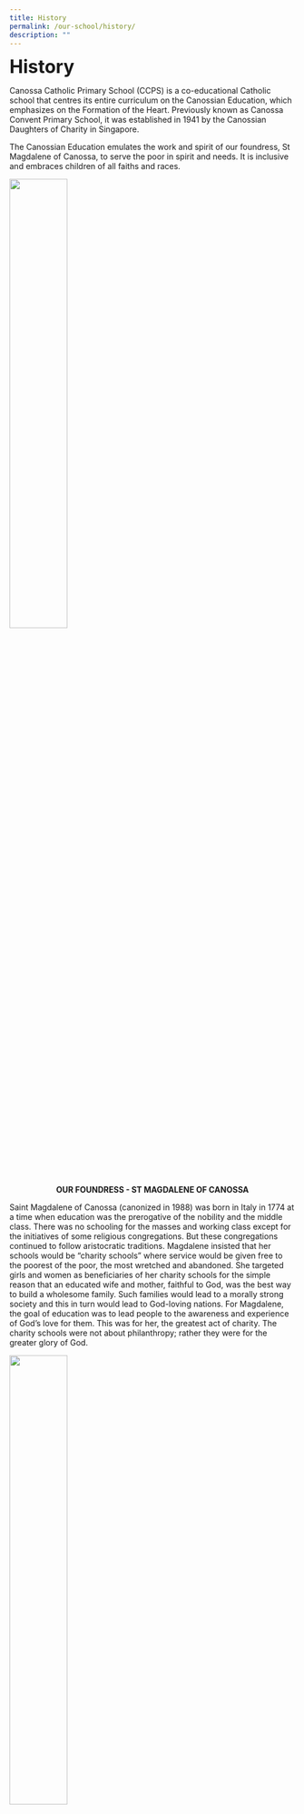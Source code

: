 ```yaml
---
title: History
permalink: /our-school/history/
description: ""
---
```

**<font size=6>History</font>**

  
Canossa Catholic Primary School (CCPS) is a co-educational Catholic school that centres its entire curriculum on the Canossian Education, which emphasizes on the Formation of the Heart. Previously known as Canossa Convent Primary School, it was established in 1941 by the Canossian Daughters of Charity in Singapore.  
  
The Canossian Education emulates the work and spirit of our foundress, St Magdalene of Canossa, to serve the poor in spirit and needs. It is inclusive and embraces children of all faiths and races.


<img src="/images/History/Picture%20of%20St%20Magdalene.jpg"  
     style="width:45%">


**<center>OUR FOUNDRESS - ST MAGDALENE OF CANOSSA</center>**


Saint Magdalene of Canossa (canonized in 1988) was born
in Italy in 1774 at a time when education was the
prerogative of the nobility and the middle class. There
was no schooling for the masses and working class except
for the initiatives of some religious congregations. But
these congregations continued to follow aristocratic
traditions. Magdalene insisted that her schools would be
“charity schools” where service would be given free to
the poorest of the poor, the most wretched and
abandoned. She targeted girls and women as
beneficiaries of her charity schools for the simple reason
that an educated wife and mother, faithful to God, was
the best way to build a wholesome family. Such families
would lead to a morally strong society and this in turn
would lead to God-loving nations. For Magdalene, the goal
of education was to lead people to the awareness and
experience of God’s love for them. This was for her, the
greatest act of charity. The charity schools were not
about philanthropy; rather they were for the greater
glory of God.



<img src="/images/History/Picture%20of%20St%20Bakhita.jpg"  
     style="width:45%">
		 
**<center>UNIVERSAL SISTER- ST JOSEPHINE BAKHITA</center>**

Saint Josephine Bakhita (canonized in 2000) was born in
Sudan in 1869. Bakhita, which in Arabic means “Lucky One”
is the name given to her by her kidnappers. Sold and
resold, she experienced the humiliation and suffering of
slavery. According to the fashion of the time and place,
she was tattooed with 114 elaborate designs incised with a
razor, then kept open by being rubbed with salt.
She was brought to Italy, ending this period of slavery,
and joined the Canossian sisters. Throughout her life, St.
Bakhita exhibited cheerfulness. She was known for her
gentle voice and smile. When speaking of her enslavement,
she often professed she would thank her kidnappers. For
had she not been kidnapped, she might never have come
to know Jesus Christ and enter His church.
She thanked God for the good that had come from her
suffering. “If I were to meet those who kidnapped me, and
even those who tortured me,” she wrote, “I would kneel
and kiss their hands. For if these things had not happened,
I would not have been a Christian and a religious today.”
Rather it was for the greater glory of God.


<img src="/images/History/Canossian%20Daughters%20of%20Charity.jpg"  
     style="width:45%">
		 
**<center>[Canossian Daughters of Charity](http://www.canossians-sg.org/)</center>**
	
In its emphasis on the Formation of the Heart, children are encouraged and affirmed in their personal growth as a child of God. The school strives to cultivate a personal relationship with God in everyone and a community spirit of love and acceptance. Mother Foundress, St Magdalene of Canossa, spread her love of Jesus through works of great service and belief in **“the conduct of one’s whole life depends on education”**.

Anchoring on that, Canossian educators recognise the need to develop the child’s attitudes, behaviours and respect, for the dignity of others. The school’s culture of love and care enables each Canossian daughter and son to become the best versions of themselves for God and others.

**<font size=6>SCHOOL INFOGRAPH AND MILESTONE</font>**

<table style="border-collapse:collapse;border-spacing:0" class="tg"><thead>
<tr>
<th style="background-color:#2A2A2A;border-color:black;border-style:solid;border-width:1px;color:#EEE;font-family:Arial, sans-serif;font-size:14px;font-weight:bold;overflow:hidden;padding:10px 5px;text-align:center;vertical-align:middle;word-break:normal"><span style="color:#EEE;background-color:#2A2A2A">Year</span></th>

<th style="background-color:#2A2A2A;border-color:black;border-style:solid;border-width:1px;color:#EEE;font-family:Arial, sans-serif;font-size:14px;font-weight:bold;overflow:hidden;padding:10px 5px;text-align:left;vertical-align:middle;word-break:normal"><span style="color:#EEE;background-color:#2A2A2A">Key Event</span></th>
</tr>
</thead>

<tbody>
<tr>
<td style="background-color:#FAFAFA;border-color:black;border-style:solid;border-width:1px;color:#454545;font-family:Arial, sans-serif;font-size:14px;overflow:hidden;padding:10px 5px;text-align:center;vertical-align:middle;word-break:normal">
<span style="color:#454545;background-color:#FAFAFA">1941</span>
<br><br><br><br><br><br><br><br><br><br><br><br><br><br><br><br><br><br><br><br><br>
</td>

<td style="background-color:#FAFAFA;border-color:black;border-style:solid;border-width:1px;color:#454545;font-family:Arial, sans-serif;font-size:14px;overflow:hidden;padding:10px 5px;text-align:left;vertical-align:top;word-break:normal">
<span style="font-weight:bold">Canossa Convent Primary School was set up as a private Chinese school.</span>
<img src="/images/History/Milestone%201.png" style="width:65%">
<br>
<br>The school building was officially launched on 15 August 1941. The school was supposed to start operations in January 1942 but unfortunately, war broke out.
</td>
</tr>

<tr>
<td style="background-color:#FAFAFA;border-color:black;border-style:solid;border-width:1px;color:#454545;font-family:Arial, sans-serif;font-size:14px;overflow:hidden;padding:10px 5px;text-align:center;vertical-align:middle;word-break:normal">
<span style="color:#454545;background-color:#FAFAFA">1942</span>
<br><br><br><br><br><br><br><br><br><br><br><br><br><br><br><br><br><br>
</td>

<td style="background-color:#FAFAFA;border-color:black;border-style:solid;border-width:1px;color:#454545;font-family:Arial, sans-serif;font-size:14px;overflow:hidden;padding:10px 5px;text-align:left;vertical-align:top;word-break:normal">
<span style="font-weight:bold">On 15 May 1942, the school started operation with 117 boys and girls.</span>
<span style="color:#454545;background-color:#FAFAFA"></span>
<br>
<br>
<img src="/images/History/Milestone%202.jpg" style="width:65%">
<br>
Japanese was used as the medium of instruction. Part of the building was occupied by the Japanese during the war.
</td>
</tr>

<tr>
<td style="background-color:#FAFAFA;border-color:black;border-style:solid;border-width:1px;color:#454545;font-family:Arial, sans-serif;font-size:14px;overflow:hidden;padding:10px 5px;text-align:center;vertical-align:middle;word-break:normal">
<span style="color:#454545;background-color:#FAFAFA">1946</span>
<br><br>
</td>

<td style="background-color:#FAFAFA;border-color:black;border-style:solid;border-width:1px;color:#454545;font-family:Arial, sans-serif;font-size:14px;font-weight:bold;overflow:hidden;padding:10px 5px;text-align:left;vertical-align:top;word-break:normal">The war ended. The intended private Chinese school was established for those who had reached school age. </td>
</tr>

<tr>
<td style="background-color:#FAFAFA;border-color:black;border-style:solid;border-width:1px;color:#454545;font-family:Arial, sans-serif;font-size:14px;overflow:hidden;padding:10px 5px;text-align:center;vertical-align:middle;word-break:normal">
<span style="color:#454545;background-color:#FAFAFA">1951</span>
<br><br><br><br><br><br><br><br><br><br><br><br><br><br><br><br><br><br><br><br><br>
</td>
	
<td style="background-color:#FAFAFA;border-color:black;border-style:solid;border-width:1px;color:#454545;font-family:Arial, sans-serif;font-size:14px;overflow:hidden;padding:10px 5px;text-align:left;vertical-align:top;word-break:normal">
<span style="font-weight:bold">The school was converted into a single session Government-Aided English School. A kindergarten was also established at the site.</span>
<br>
<br>
<img src="/images/History/Milestone%203.jpg" style="width:65%">
<br>
<br>Classes were conducted by the Canossian Sisters.
<span style="color:#454545;background-color:#FAFAFA"> </span>
<br>
</td>
</tr>

<tr>
<td style="background-color:#FAFAFA;border-color:black;border-style:solid;border-width:1px;color:#454545;font-family:Arial, sans-serif;font-size:14px;overflow:hidden;padding:10px 5px;text-align:center;vertical-align:middle;word-break:normal">
<span style="color:#454545;background-color:#FAFAFA">1962</span>
<br><br><br><br><br><br><br><br><br><br><br><br><br><br><br><br><br>
</td>

<td style="background-color:#FAFAFA;border-color:black;border-style:solid;border-width:1px;color:#454545;font-family:Arial, sans-serif;font-size:14px;font-weight:bold;overflow:hidden;padding:10px 5px;text-align:left;vertical-align:top;word-break:normal">The school became a double-session Government-Aided English School and eventually, an all girls’ school.<br>
<br>
<img src="/images/History/Milestone%204.jpg" style="width:65%">
<br>
</td>
</tr>

<tr>
<td style="background-color:#FAFAFA;border-color:black;border-style:solid;border-width:1px;color:#454545;font-family:Arial, sans-serif;font-size:14px;overflow:hidden;padding:10px 5px;text-align:center;vertical-align:middle;word-break:normal">
<span style="color:#454545;background-color:#FAFAFA">1981</span>
</td>
	
<td style="background-color:#FAFAFA;border-color:black;border-style:solid;border-width:1px;color:#454545;font-family:Arial, sans-serif;font-size:14px;font-weight:bold;overflow:hidden;padding:10px 5px;text-align:left;vertical-align:top;word-break:normal">School Management Committee was formed.
</td>
</tr>
	
<tr>
<td style="background-color:#FAFAFA;border-color:black;border-style:solid;border-width:1px;color:#454545;font-family:Arial, sans-serif;font-size:14px;overflow:hidden;padding:10px 5px;text-align:center;vertical-align:middle;word-break:normal">
<span style="color:#454545;background-color:#FAFAFA">1996</span>
<br>
<br>
</td>

<td style="background-color:#FAFAFA;border-color:black;border-style:solid;border-width:1px;color:#454545;font-family:Arial, sans-serif;font-size:14px;font-weight:bold;overflow:hidden;padding:10px 5px;text-align:left;vertical-align:top;word-break:normal">CCPS underwent the 1st Rebuilding of School. Meanwhile, CCPS operated from a nearby holding school along Aljunied Road.
</td>
</tr>

<tr>
<td style="background-color:#FAFAFA;border-color:black;border-style:solid;border-width:1px;color:#454545;font-family:Arial, sans-serif;font-size:14px;overflow:hidden;padding:10px 5px;text-align:center;vertical-align:middle;word-break:normal">
<span style="color:#454545;background-color:#FAFAFA">1999</span>
</td>

<td style="background-color:#FAFAFA;border-color:black;border-style:solid;border-width:1px;color:#454545;font-family:Arial, sans-serif;font-size:14px;font-weight:bold;overflow:hidden;padding:10px 5px;text-align:left;vertical-align:top;word-break:normal">CCPS relocated back to Sallim Road in a newly conceptualised Canossian Eduplex.
<br>
</td>
</tr>

<tr>
<td style="background-color:#FAFAFA;border-color:black;border-style:solid;border-width:1px;color:#454545;font-family:Arial, sans-serif;font-size:14px;overflow:hidden;padding:10px 5px;text-align:center;vertical-align:middle;word-break:normal">
<span style="color:#454545;background-color:#FAFAFA">2001</span>
</td>

<td style="background-color:#FAFAFA;border-color:black;border-style:solid;border-width:1px;color:#454545;font-family:Arial, sans-serif;font-size:14px;font-weight:bold;overflow:hidden;padding:10px 5px;text-align:left;vertical-align:top;word-break:normal">The official opening of the Canossian Eduplex by Roman Catholic Archbishop Gregory Yong.
<br>
</td>
</tr>

<tr>
<td style="background-color:#FAFAFA;border-color:black;border-style:solid;border-width:1px;color:#454545;font-family:Arial, sans-serif;font-size:14px;overflow:hidden;padding:10px 5px;text-align:center;vertical-align:middle;word-break:normal">
<span style="color:#454545;background-color:#FAFAFA">2009</span>
<br><br><br><br><br><br><br><br><br><br><br><br><br><br><br><br><br><br><br><br>
</td>

<td style="background-color:#FAFAFA;border-color:black;border-style:solid;border-width:1px;color:#454545;font-family:Arial, sans-serif;font-size:14px;font-weight:bold;overflow:hidden;padding:10px 5px;text-align:left;vertical-align:top;word-break:normal">CCPS was designated by MOE as a satellite school in recognition of the close inclusion partnership it had with Canossian School, a special education school for children with hearing loss, within the same campus.
<br>
<br>
<img src="/images/History/Milestone%205.jpg" style="width:65%">
</td>
</tr>

<tr>
<td style="background-color:#FAFAFA;border-color:black;border-style:solid;border-width:1px;color:#454545;font-family:Arial, sans-serif;font-size:14px;overflow:hidden;padding:10px 5px;text-align:center;vertical-align:middle;word-break:normal">
<span style="color:#454545;background-color:#FAFAFA">2011</span>
</td>

<td style="background-color:#FAFAFA;border-color:black;border-style:solid;border-width:1px;color:#454545;font-family:Arial, sans-serif;font-size:14px;font-weight:bold;overflow:hidden;padding:10px 5px;text-align:left;vertical-align:top;word-break:normal">CCPS celebrated its 70th anniversary.
<br>
</td>
</tr>

<tr>
<td style="background-color:#FAFAFA;border-color:black;border-style:solid;border-width:1px;color:#454545;font-family:Arial, sans-serif;font-size:14px;overflow:hidden;padding:10px 5px;text-align:center;vertical-align:middle;word-break:normal">
<span style="color:#454545;background-color:#FAFAFA">2012</span>
</td>

<td style="background-color:#FAFAFA;border-color:black;border-style:solid;border-width:1px;color:#454545;font-family:Arial, sans-serif;font-size:14px;font-weight:bold;overflow:hidden;padding:10px 5px;text-align:left;vertical-align:top;word-break:normal">CCPS started MOE PRIME (Programme for Improving Existing Schools) to become single-session. The school was relocated to a holding site.
</td>
</tr>

<tr>
<td style="background-color:#FAFAFA;border-color:black;border-style:solid;border-width:1px;color:#454545;font-family:Arial, sans-serif;font-size:14px;overflow:hidden;padding:10px 5px;text-align:center;vertical-align:middle;word-break:normal">
<span style="color:#454545;background-color:#FAFAFA">2014 </span>
</td>

<td style="background-color:#FAFAFA;border-color:black;border-style:solid;border-width:1px;color:#454545;font-family:Arial, sans-serif;font-size:14px;font-weight:bold;overflow:hidden;padding:10px 5px;text-align:left;vertical-align:top;word-break:normal">The school shifted back to its rebuilt campus on Sallim Road in December.
<br>
</td>
</tr>

<tr>
<td style="background-color:#FAFAFA;border-color:black;border-style:solid;border-width:1px;color:#454545;font-family:Arial, sans-serif;font-size:14px;overflow:hidden;padding:10px 5px;text-align:center;vertical-align:middle;word-break:normal">
<span style="color:#454545;background-color:#FAFAFA">2016</span>
<br><br><br><br><br><br><br><br><br><br><br><br><br><br><br><br><br><br><br><br><br><br><br><br>
</td>

<td style="background-color:#FAFAFA;border-color:black;border-style:solid;border-width:1px;color:#454545;font-family:Arial, sans-serif;font-size:14px;overflow:hidden;padding:10px 5px;text-align:left;vertical-align:top;word-break:normal">
<span style="font-weight:bold">CCPS celebrated its 75th Anniversary and the official re-opening of the new campus after 2 years of rebuilding under the MOE PRIME programme, on 23 August 2016.</span><br>
<span style="font-weight:bold">
<br>
Ms Low Yen Ling, then Parliamentary Secretary, Ministry of Education and Ministry of Trade and Industry, and Mayor of the South-West District, and the school’s alumna, attended as the Guest of Honour.
</span>
<br>
<br>
<img src="/images/History/Milestone%206.jpg" style="width:65%">
<br>
Sister Theresa Seow, then Provincial Leader of the Canossian Daughters of Charity (Singapore &amp; Myanmar), gave a welcome address during the celebration.
<br>

</td>
</tr>

<tr>
<td style="background-color:#FAFAFA;border-color:black;border-style:solid;border-width:1px;color:#454545;font-family:Arial, sans-serif;font-size:14px;overflow:hidden;padding:10px 5px;text-align:center;vertical-align:middle;word-break:normal">
<span style="color:#454545;background-color:#FAFAFA">2018</span>
<br><br><br><br><br><br><br><br><br><br><br><br><br><br><br><br><br><br><br><br><br><br><br><br>
</td>

<td style="background-color:#FAFAFA;border-color:black;border-style:solid;border-width:1px;color:#454545;font-family:Arial, sans-serif;font-size:14px;font-weight:bold;overflow:hidden;padding:10px 5px;text-align:left;vertical-align:top;word-break:normal">
Sister Theresa, then Provincial Leader of the Canossian Daughters of Charity (Singapore &amp; Myanmar), together with Mrs Eugenie Tan, Principal of CCPS, announced the decision for the school to go co-educational in 2019.
<br>
<br>
<img src="/images/History/Milestone%207.jpg" style="width:75%">
	<br>
</td>
</tr>

<tr>
<td style="background-color:#FAFAFA;border-color:black;border-style:solid;border-width:1px;color:#454545;font-family:Arial, sans-serif;font-size:14px;overflow:hidden;padding:10px 5px;text-align:center;vertical-align:middle;word-break:normal">
<span style="color:#454545;background-color:#FAFAFA">2019</span>
<br>
<br>
</td>

<td style="background-color:#FAFAFA;border-color:black;border-style:solid;border-width:1px;color:#454545;font-family:Arial, sans-serif;font-size:14px;font-weight:bold;overflow:hidden;padding:10px 5px;text-align:left;vertical-align:top;word-break:normal">Canossa Convent Primary School was renamed Canossa Catholic Primary School as it prepares to take in boys at the Primary 1 level as a co-educational school.
</td>
</tr>

<tr>
<td style="background-color:#FAFAFA;border-color:black;border-style:solid;border-width:1px;color:#454545;font-family:Arial, sans-serif;font-size:14px;overflow:hidden;padding:10px 5px;text-align:center;vertical-align:middle;word-break:normal">
<span style="color:#454545;background-color:#FAFAFA">2021</span>
</td>

<td style="background-color:#FAFAFA;border-color:black;border-style:solid;border-width:1px;color:#454545;font-family:Arial, sans-serif;font-size:14px;font-weight:bold;overflow:hidden;padding:10px 5px;text-align:left;vertical-align:top;word-break:normal">CCPS celebrates its <a href="https://canossacatholicpri.moe.edu.sg/our-school/history/celebrating-canossas-80th-birthday">80th anniversary.</a> 
</td>
</tr>
</tbody>
</table>